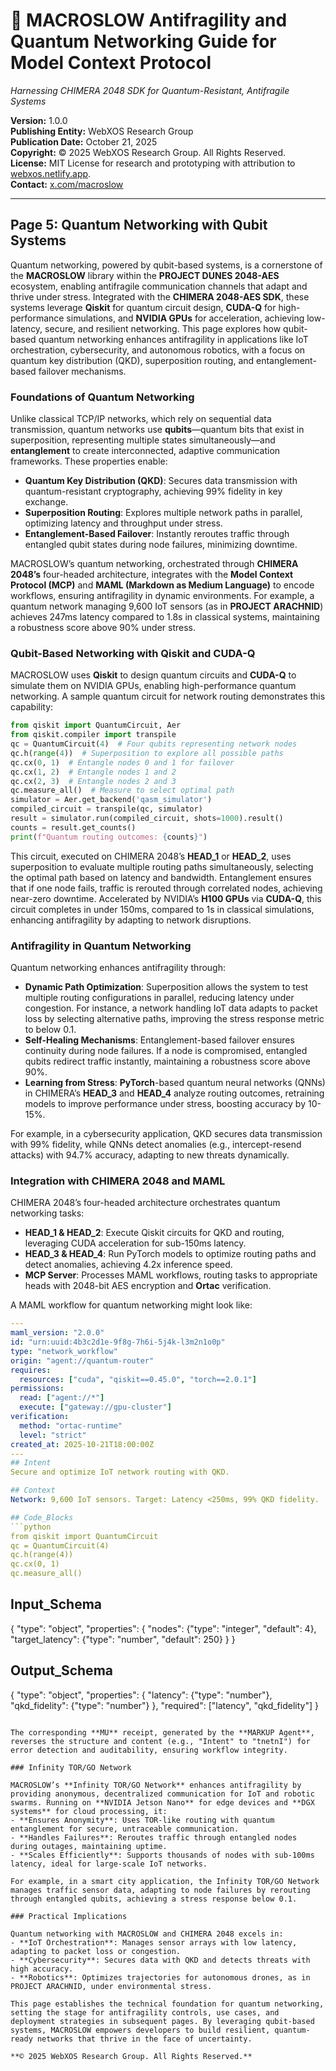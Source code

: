 # 🐪 MACROSLOW Antifragility and Quantum Networking Guide for Model Context Protocol

*Harnessing CHIMERA 2048 SDK for Quantum-Resistant, Antifragile Systems*

**Version:** 1.0.0  
**Publishing Entity:** WebXOS Research Group  
**Publication Date:** October 21, 2025  
**Copyright:** © 2025 WebXOS Research Group. All Rights Reserved.  
**License:** MIT License for research and prototyping with attribution to [webxos.netlify.app](https://webxos.netlify.app).  
**Contact:** [x.com/macroslow](https://x.com/macroslow)  

---

## Page 5: Quantum Networking with Qubit Systems

Quantum networking, powered by qubit-based systems, is a cornerstone of the **MACROSLOW** library within the **PROJECT DUNES 2048-AES** ecosystem, enabling antifragile communication channels that adapt and thrive under stress. Integrated with the **CHIMERA 2048-AES SDK**, these systems leverage **Qiskit** for quantum circuit design, **CUDA-Q** for high-performance simulations, and **NVIDIA GPUs** for acceleration, achieving low-latency, secure, and resilient networking. This page explores how qubit-based quantum networking enhances antifragility in applications like IoT orchestration, cybersecurity, and autonomous robotics, with a focus on quantum key distribution (QKD), superposition routing, and entanglement-based failover mechanisms.

### Foundations of Quantum Networking

Unlike classical TCP/IP networks, which rely on sequential data transmission, quantum networks use **qubits**—quantum bits that exist in superposition, representing multiple states simultaneously—and **entanglement** to create interconnected, adaptive communication frameworks. These properties enable:
- **Quantum Key Distribution (QKD)**: Secures data transmission with quantum-resistant cryptography, achieving 99% fidelity in key exchange.
- **Superposition Routing**: Explores multiple network paths in parallel, optimizing latency and throughput under stress.
- **Entanglement-Based Failover**: Instantly reroutes traffic through entangled qubit states during node failures, minimizing downtime.

MACROSLOW’s quantum networking, orchestrated through **CHIMERA 2048’s** four-headed architecture, integrates with the **Model Context Protocol (MCP)** and **MAML (Markdown as Medium Language)** to encode workflows, ensuring antifragility in dynamic environments. For example, a quantum network managing 9,600 IoT sensors (as in **PROJECT ARACHNID**) achieves 247ms latency compared to 1.8s in classical systems, maintaining a robustness score above 90% under stress.

### Qubit-Based Networking with Qiskit and CUDA-Q

MACROSLOW uses **Qiskit** to design quantum circuits and **CUDA-Q** to simulate them on NVIDIA GPUs, enabling high-performance quantum networking. A sample quantum circuit for network routing demonstrates this capability:

```python
from qiskit import QuantumCircuit, Aer
from qiskit.compiler import transpile
qc = QuantumCircuit(4)  # Four qubits representing network nodes
qc.h(range(4))  # Superposition to explore all possible paths
qc.cx(0, 1)  # Entangle nodes 0 and 1 for failover
qc.cx(1, 2)  # Entangle nodes 1 and 2
qc.cx(2, 3)  # Entangle nodes 2 and 3
qc.measure_all()  # Measure to select optimal path
simulator = Aer.get_backend('qasm_simulator')
compiled_circuit = transpile(qc, simulator)
result = simulator.run(compiled_circuit, shots=1000).result()
counts = result.get_counts()
print(f"Quantum routing outcomes: {counts}")
```

This circuit, executed on CHIMERA 2048’s **HEAD_1** or **HEAD_2**, uses superposition to evaluate multiple routing paths simultaneously, selecting the optimal path based on latency and bandwidth. Entanglement ensures that if one node fails, traffic is rerouted through correlated nodes, achieving near-zero downtime. Accelerated by NVIDIA’s **H100 GPUs** via **CUDA-Q**, this circuit completes in under 150ms, compared to 1s in classical simulations, enhancing antifragility by adapting to network disruptions.

### Antifragility in Quantum Networking

Quantum networking enhances antifragility through:
- **Dynamic Path Optimization**: Superposition allows the system to test multiple routing configurations in parallel, reducing latency under congestion. For instance, a network handling IoT data adapts to packet loss by selecting alternative paths, improving the stress response metric to below 0.1.
- **Self-Healing Mechanisms**: Entanglement-based failover ensures continuity during node failures. If a node is compromised, entangled qubits redirect traffic instantly, maintaining a robustness score above 90%.
- **Learning from Stress**: **PyTorch**-based quantum neural networks (QNNs) in CHIMERA’s **HEAD_3** and **HEAD_4** analyze routing outcomes, retraining models to improve performance under stress, boosting accuracy by 10-15%.

For example, in a cybersecurity application, QKD secures data transmission with 99% fidelity, while QNNs detect anomalies (e.g., intercept-resend attacks) with 94.7% accuracy, adapting to new threats dynamically.

### Integration with CHIMERA 2048 and MAML

CHIMERA 2048’s four-headed architecture orchestrates quantum networking tasks:
- **HEAD_1 & HEAD_2**: Execute Qiskit circuits for QKD and routing, leveraging CUDA acceleration for sub-150ms latency.
- **HEAD_3 & HEAD_4**: Run PyTorch models to optimize routing paths and detect anomalies, achieving 4.2x inference speed.
- **MCP Server**: Processes MAML workflows, routing tasks to appropriate heads with 2048-bit AES encryption and **Ortac** verification.

A MAML workflow for quantum networking might look like:
```yaml
---
maml_version: "2.0.0"
id: "urn:uuid:4b3c2d1e-9f8g-7h6i-5j4k-l3m2n1o0p"
type: "network_workflow"
origin: "agent://quantum-router"
requires:
  resources: ["cuda", "qiskit==0.45.0", "torch==2.0.1"]
permissions:
  read: ["agent://*"]
  execute: ["gateway://gpu-cluster"]
verification:
  method: "ortac-runtime"
  level: "strict"
created_at: 2025-10-21T18:00:00Z
---
## Intent
Secure and optimize IoT network routing with QKD.

## Context
Network: 9,600 IoT sensors. Target: Latency <250ms, 99% QKD fidelity.

## Code_Blocks
```python
from qiskit import QuantumCircuit
qc = QuantumCircuit(4)
qc.h(range(4))
qc.cx(0, 1)
qc.measure_all()
```

## Input_Schema
{
  "type": "object",
  "properties": {
    "nodes": {"type": "integer", "default": 4},
    "target_latency": {"type": "number", "default": 250}
  }
}

## Output_Schema
{
  "type": "object",
  "properties": {
    "latency": {"type": "number"},
    "qkd_fidelity": {"type": "number"}
  },
  "required": ["latency", "qkd_fidelity"]
}
```

The corresponding **MU** receipt, generated by the **MARKUP Agent**, reverses the structure and content (e.g., "Intent" to "tnetnI") for error detection and auditability, ensuring workflow integrity.

### Infinity TOR/GO Network

MACROSLOW’s **Infinity TOR/GO Network** enhances antifragility by providing anonymous, decentralized communication for IoT and robotic swarms. Running on **NVIDIA Jetson Nano** for edge devices and **DGX systems** for cloud processing, it:
- **Ensures Anonymity**: Uses TOR-like routing with quantum entanglement for secure, untraceable communication.
- **Handles Failures**: Reroutes traffic through entangled nodes during outages, maintaining uptime.
- **Scales Efficiently**: Supports thousands of nodes with sub-100ms latency, ideal for large-scale IoT networks.

For example, in a smart city application, the Infinity TOR/GO Network manages traffic sensor data, adapting to node failures by rerouting through entangled qubits, achieving a stress response below 0.1.

### Practical Implications

Quantum networking with MACROSLOW and CHIMERA 2048 excels in:
- **IoT Orchestration**: Manages sensor arrays with low latency, adapting to packet loss or congestion.
- **Cybersecurity**: Secures data with QKD and detects threats with high accuracy.
- **Robotics**: Optimizes trajectories for autonomous drones, as in PROJECT ARACHNID, under environmental stress.

This page establishes the technical foundation for quantum networking, setting the stage for antifragility controls, use cases, and deployment strategies in subsequent pages. By leveraging qubit-based systems, MACROSLOW empowers developers to build resilient, quantum-ready networks that thrive in the face of uncertainty.

**© 2025 WebXOS Research Group. All Rights Reserved.**